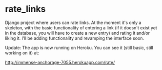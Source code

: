 # rate_links

Django project where users can rate links. At the moment it's only a skeleton, with the basic functionality of entering
a link (if it doesn't exist yet in the database, you will have to create a new entry) and rating it and/or liking it.
I'll be adding functionality and revamping the interface soon.

Update: The app is now running on Heroku. You can see it (still basic, still working on it) at:

http://immense-anchorage-7055.herokuapp.com/rate/
